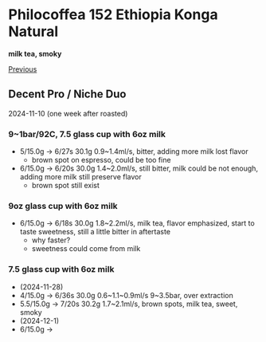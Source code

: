 # Philocoffea 152 Ethiopia Konga Natural

**milk tea, smoky**

[Previous](../2024-9/Philocoffea-152.md)

## Decent Pro / Niche Duo

2024-11-10 (one week after roasted)

### 9~1bar/92C, 7.5 glass cup with 6oz milk

- 5/15.0g -> 6/27s 30.1g 0.9\~1.4ml/s, bitter, adding more milk lost flavor
  - brown spot on espresso, could be too fine
- 6/15.0g -> 6/20s 30.0g 1.4\~2.0ml/s, still bitter, milk could be not enough, adding more milk still preserve flavor
  - brown spot still exist

### 9oz glass cup with 6oz milk

- 6/15.0g -> 6/18s 30.0g 1.8\~2.2ml/s, milk tea, flavor emphasized, start to taste sweetness, still a little bitter in aftertaste
  - why faster?
  - sweetness could come from milk

### 7.5 glass cup with 6oz milk

- (2024-11-28)
- 4/15.0g -> 6/36s 30.0g 0.6\~1.1\~0.9ml/s 9\~3.5bar, over extraction
- 5.5/15.0g -> 7/20s 30.2g 1.7\~2.1ml/s, brown spots, milk tea, sweet, smoky
- (2024-12-1)
- 6/15.0g ->

